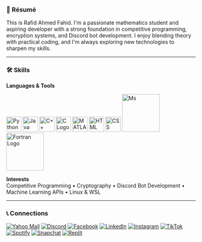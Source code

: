### 👤 Résumé
This is Rafid Ahmed Fahid. I'm a passionate mathematics student and aspiring developer with a strong foundation in competitive programming, encryption systems, and Discord bot development. I enjoy blending theory with practical coding, and I'm always exploring new technologies to sharpen my skills.

---
### 🛠️ Skills

**Languages & Tools**  
<p align="left">
  <img src="https://cdn.jsdelivr.net/gh/devicons/devicon/icons/python/python-original.svg" alt="Python Logo" width="40"/>
  <img src="https://cdn.jsdelivr.net/gh/devicons/devicon/icons/java/java-original.svg" alt="Java Logo" width="40"/>
  <img src="https://cdn.jsdelivr.net/gh/devicons/devicon/icons/cplusplus/cplusplus-original.svg" alt="C++ Logo" width="40"/>
  <img src="https://cdn.jsdelivr.net/gh/devicons/devicon/icons/c/c-original.svg" alt="C Logo" width="40"/>
  <img src="https://upload.wikimedia.org/wikipedia/commons/2/21/Matlab_Logo.png" alt="MATLAB Logo" width="40"/>
  <img src="https://cdn.jsdelivr.net/gh/devicons/devicon/icons/html5/html5-original.svg" alt="HTML Logo" width="40"/>
  <img src="https://cdn.jsdelivr.net/gh/devicons/devicon/icons/css3/css3-original.svg" alt="CSS Logo" width="40"/>
  <img src="https://img.shields.io/badge/Fortran-734F96?style=flat&logo=fortran&logoColor=white" alt="Ms" width="100"/>
  <img src="https://img.shields.io/badge/Microsoft_Office-D83B01?style=flat&logo=microsoft-office&logoColor=white" alt="Fortran Logo" width="100"/>
</p>

**Interests**  
Competitive Programming • Cryptography • Discord Bot Development • Machine Learning APIs • Linux & WSL

---
### 📞 Connections
[![Yahoo Mail](https://img.shields.io/badge/Yahoo_Mail-6001D2?style=for-the-badge&logo=yahoo&logoColor=white)](mailto:fahidahmedrafid@yahoo.com)
[![Discord](https://img.shields.io/badge/Discord-5865F2?style=for-the-badge&logo=discord&logoColor=white)](https://discord.com/users/1174744031541080118)
[![Facebook](https://img.shields.io/badge/Facebook-1877F2?style=for-the-badge&logo=facebook&logoColor=white)](https://www.facebook.com/rafid.ahmed.fahid/)  [![LinkedIn](https://img.shields.io/badge/LinkedIn-0A66C2?style=for-the-badge&logo=linkedin&logoColor=white)](https://www.linkedin.com/in/rafid-ahmed-0958141b9/)
[![Instagram](https://img.shields.io/badge/Instagram-E4405F?style=for-the-badge&logo=instagram&logoColor=white)](https://www.instagram.com/rafid_fahid_insta/)
[![TikTok](https://img.shields.io/badge/TikTok-000000?style=for-the-badge&logo=tiktok&logoColor=white)](https://www.tiktok.com/@rafidahmedfahid)
[![Spotify](https://img.shields.io/badge/Spotify-1DB954?style=for-the-badge&logo=spotify&logoColor=white)](https://open.spotify.com/user/31i5nju4umxxyf5lnbpgdklaomge?si=1ae51babaecc4937)
[![Snapchat](https://img.shields.io/badge/Snapchat-FFFC00?style=for-the-badge&logo=snapchat&logoColor=black)](https://www.snapchat.com/add/pickaboofahid)
[![Replit](https://img.shields.io/badge/Replit-F26207?style=for-the-badge&logo=replit&logoColor=white)](https://replit.com/@rafidahmed6548)

